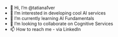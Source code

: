 - 👋 Hi, I’m @tatiana1ver
- 👀 I’m interested in developing cool AI services
- 🌱 I’m currently learning AI Fundamentals
- 💞️ I’m looking to collaborate on Cognitive Services
- 📫 How to reach me - via LinkedIn

<!---
tatiana1ver/tatiana1ver is a ✨ special ✨ repository because its `README.md` (this file) appears on your GitHub profile.
You can click the Preview link to take a look at your changes.
--->
